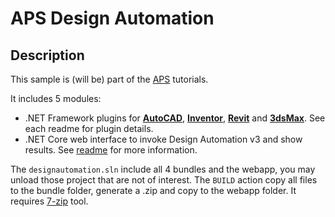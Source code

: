 # APS Design Automation

## Description

This sample is (will be) part of the [APS](https://tutorials.autodesk.io/design-automation/) tutorials.

It includes 5 modules:

- .NET Framework plugins for **[AutoCAD](UpdateDWGParam/)**, **[Inventor](UpdateIPTParam/)**, **[Revit](UpdateRVTParam/)** and **[3dsMax](UpdateMAXParam/)**. See each readme for plugin details.
- .NET Core web interface to invoke Design Automation v3 and show results. See [readme](https://github.com/autodesk-platform-services/aps-design-automation-dotnet/tree/master/forgeSample) for more information.

The `designautomation.sln` include all 4 bundles and the webapp, you may unload those project that are not of interest. The `BUILD` action copy all files to the bundle folder, generate a .zip and copy to the webapp folder. It requires [7-zip](https://www.7-zip.org/) tool.
